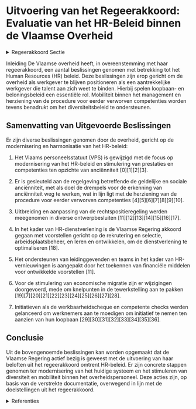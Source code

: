 # Uitvoering van het Regeerakkoord: Evaluatie van het HR-Beleid binnen de Vlaamse Overheid

<details>
        <summary>Regeerakkoord Sectie </summary>
        <p>3.2.2 HR Voor een excellente dienstverlening aan burgers, bedrijven en verenigingen heeft de overheid als voornaamste kapitaal haar werknemers. We werken aan een loopbaan- en beloningsbeleid waardoor de Vlaamse overheid een aantrekkelijke werkgever voor talenten blijft. Het belang van anciënniteit in de loonvorming schroeven we stevig terug en we verplichten mobiliteit bij het management; We herzien de procedure m.b.t. ‘eerder verworven competenties’ zodat er meer gebruik van gemaakt kan worden. De streefcijfers ondersteunen het diversi-teitsbeleid van de Vlaamse overheid. Waar nodig zullen bijkomende maatregelen genomen worden, bijvoorbeeld voor de tewerkstelling van personen met een handicap of chronische ziekte. </p>
        </details> 

Inleiding
De Vlaamse overheid heeft, in overeenstemming met haar regeerakkoord, een aantal beslissingen genomen met betrekking tot het Human Resources (HR) beleid. Deze beslissingen zijn erop gericht om de overheid als werkgever te blijven positioneren als een aantrekkelijke werkgever die talent aan zich weet te binden. Hierbij spelen loopbaan- en beloningsbeleid een essentiële rol. Mobiliteit binnen het management en herziening van de procedure voor eerder verworven competenties worden tevens benadrukt om het diversiteitsbeleid te ondersteunen.

## Samenvatting van Uitgevoerde Beslissingen
Er zijn diverse beslissingen genomen door de overheid, gericht op de modernisering en harmonisatie van het HR-beleid:

1. Het Vlaams personeelsstatuut (VPS) is gewijzigd met de focus op modernisering van het HR-beleid en stimulering van prestaties en competenties ten opzichte van anciënniteit \[0\]\[1\]\[2\]\[3\].

2. Er is gesleuteld aan de regelgeving betreffende de geldelijke en sociale anciënniteit, met als doel de drempels voor de erkenning van anciënniteit weg te werken, wat in lijn ligt met de herziening van de procedure voor eerder verworven competenties \[4\]\[5\]\[6\]\[7\]\[8\]\[9\]\[10\].

3. Uitbreiding en aanpassing van de rechtspositieregeling werden meegenomen in diverse ontwerpbesluiten \[11\]\[12\]\[13\]\[14\]\[15\]\[16\]\[17\].

4. In het kader van HR-dienstverlening is de Vlaamse Regering akkoord gegaan met voorstellen gericht op de rekrutering en selectie, arbeidsplaatsbeheer, en leren en ontwikkelen, om de dienstverlening te optimaliseren \[18\].

5. Het ondersteunen van leidinggevenden en teams in het kader van HR-vernieuwingen is aangepakt door het toekennen van financiële middelen voor ontwikkelde voorstellen \[11\].

6. Voor de stimulering van economische migratie zijn er wijzigingen doorgevoerd, mede om knelpunten in de tewerkstelling aan te pakken \[19\]\[7\]\[20\]\[21\]\[22\]\[23\]\[24\]\[25\]\[26\]\[27\]\[28\].

7. Initiatieven als de werkbaarheidscheque en competente checks werden gelanceerd om werknemers aan te moedigen om initiatief te nemen ten aanzien van hun loopbaan \[29\]\[30\]\[31\]\[32\]\[33\]\[34\]\[35\]\[36\].

## Conclusie
Uit de bovengenoemde beslissingen kan worden opgemaakt dat de Vlaamse Regering actief bezig is geweest met de uitvoering van haar beloften uit het regeerakkoord omtrent HR-beleid. Er zijn concrete stappen genomen ter modernisering van het huidige systeem en het stimuleren van diversiteit en mobiliteit binnen het overheidspersoneel. Deze acties zijn, op basis van de verstrekte documentatie, overwegend in lijn met de doelstellingen uit het regeerakkoord.

<details>
        <summary>Referenties </summary>
        \[0\]: Wijziging Vlaams personeelsstatuut (VPS): beloningsbeleid en prestatiemanagement Voorontwerp van besluit van de Vlaamse Regering tot wijziging van het Vlaams personeelsstatuut van 13 januari 2006, wat betreft de modernisering van het hr-beleid, het beloningsbeleid en het prestatiemanagement  In het kader van de modernisering van het hr-beleid wijzigt de Vlaamse Regering principieel het Vlaams personeelsstatuut voor wat het beloningsbeleid en prestatiemanagement binnen de Vlaamse overheid betreft. Prestatiemanagement wordt ingezet als een ontwikkelingsinstrument voor de personeelsleden van de Vlaamse overheid. De Vlaamse overheid wil zich positioneren als aantrekkelijke werkgever door het belang van prestaties en competenties te laten toenemen en de rol van anciënniteit in de loonvorming minder prominent te maken. Dit besluit wordt nog voor onderhandelingen voorgelegd aan de sociale partners. De leden van de Vlaamse Regering zullen de nodige initiatieven nemen om de agentschapsspecifieke regeling van de agentschappen waarvoor zij functioneel bevoegd zijn aan te passen aan de nieuwe regeling rond loopbaan en verloning.

\[1\]: Wijziging Vlaams personeelsstatuut (VPS): gezagsfuncties, top- en middenkader en loopbaan Voorontwerp van besluit van de Vlaamse Regering tot wijziging van het Vlaams personeelsstatuut van 13 januari 2006, wat betreft de modernisering van het hr-beleid, gezagsfuncties, top- en middenkader en loopbaanbeleid en tot wijziging van het besluit van de Vlaamse Regering van 27 maart 2020 tot vaststelling van de regels voor het algemene personeelsbeleid in de diensten van de Vlaamse overheid, de Vlaamse openbare instellingen en de strategische adviesraad SERV en voor het specifieke personeelsbeleid in de diensten van de Vlaamse overheid  In het kader van de modernisering van het hr-beleid wijzigt de Vlaamse Regering principieel het Vlaams personeelsstatuut en haar besluit met de regels voor het algemene personeelsbeleid in de diensten van de Vlaamse overheid voor wat de invulling van gezagsfuncties, het top- en middenkader en het loopbaanbeleid betreft. Via dit besluit verankert de Vlaamse Regering voor de diensten van de Vlaamse overheid de algemene contractuele tewerkstelling. In afwijking voorziet het in de statutaire invulling van gezagsfuncties. Voorts werkt het de drempels weg die vandaag de doorstroom van personeelsleden bemoeilijken en trekt het de principes van contractuele tewerkstelling door naar het top- en middenkader. Dit besluit wordt nog voor onderhandelingen voorgelegd aan de sociale partners.

\[2\]: Overdracht personeel en middelen in het kader van de uitbreiding van de gemeenschappelijke HR-dienstverlening van het Agentschap Overheidspersoneel Ontwerpbesluit van de Vlaamse Regering tot overdracht van personeelsleden van de Vlaamse Dienst voor Arbeidsbemiddeling en Beroepsopleiding aan het Agentschap Overheidspersoneel in het kader van de uitbreiding van de gemeenschappelijke HR-dienstverlening  In het kader van de uitbreiding van de gemeenschappelijke HR- dienstverlening is het Agentschap Overheidspersoneel (AgO) bevoegd voor alle statutaire en contractuele selecties (externe wervingen, bevorderingen binnen en naar het hogere niveau en procedures van horizontale mobiliteit binnen de wervende entiteit of VO-breed) bij de diensten van de Vlaamse overheid (DVO), met uitzondering van de Openbare Psychiatrische Ziekenhuizen Geel en Rekem. De Vlaamse Waterweg (DVW), de Openbare Afvalstoffenmaatschappij (OVAM), de Vlaamse Milieumaatschappij (VMM) en de Vlaamse Dienst voor Arbeidsbemiddeling en Beroepsopleiding (VDAB) dragen nu hun opdrachten voor rekrutering en selectie over aan het Agentschap Overheidspersoneel (AgO). De Vlaamse Regering keurt twee besluiten goed die de overdracht regelen van vacatures en budget van DVW, OVAM, VMM en VDAB aan AgO. Tevens voorziet het in de effectieve overdracht van 3 statutaire personeelsleden en 1 contractueel personeelslid inclusief bijbehorend budget van VDAB aan AgO.

\[3\]: Wijziging Vlaams personeelsstatuut (VPS): pensioenen Voorontwerp van besluit van de Vlaamse Regering tot wijziging van het Vlaams personeelsstatuut van 13 januari 2006, wat betreft de modernisering van het hr-beleid, pensioen  In het kader van de modernisering van het hr-beleid wijzigt de Vlaamse Regering principieel het Vlaams personeelsstatuut voor wat het pensioenbeleid betreft. Dit besluit wordt nog voor onderhandelingen voorgelegd aan de sociale partners.

\[4\]: Zij-instromers: wijziging regelgeving geldelijke en sociale anciënniteit van sommige onderwijspersoneelsleden Voorontwerp van besluit van de Vlaamse Regering tot wijziging van de regelgeving betreffende de geldelijke en sociale anciënniteit van sommige personeelsleden van het onderwijs  Om het lerarentekort aan te pakken door het wegwerken van de drempels rond de erkenning van de anciënniteit van nieuwe zij-instromers voor knelpuntvakken  en knelpuntambten, wijzigt de Vlaamse Regering, na advies van de Raad van State, definitief het koninklijk besluit van 15 april 1958 over de bezoldigingsregeling van het onderwijzend, wetenschappelijk en daarmee gelijkgesteld personeel van het Ministerie van Openbaar Onderwijs. De periode  uit een vroegere beroepsloopbaan in de privésector zal ruimer in aanmerking worden genomen voor de geldeli jke anciënniteit van deze personeelsleden.

\[5\]: Zij-instromers: wijziging regelgeving geldelijke en sociale anciënniteit van sommige onderwijspersoneelsleden Voorontwerp van besluit van de Vlaamse Regering tot wijziging van de regelgeving betreffende de geldelijke en sociale anciënniteit van sommige personeelsleden van het onderwijs  Om het lerarentekort aan te pakken door het wegwerken van de drempels rond de erkenning van de anciënniteit van nieuwe zij-instromers voor knelpuntvakken en knelpuntambten, wijzigt de Vlaamse Regering principieel  het koninklijk besluit van 15 april 1958 over de bezoldigingsregeling van het onderwijzend, wetenschappelijk en daarmee gelijkgesteld personeel van het Ministerie van Openbaar Onderwijs. De periode uit een vroegere beroepsloopbaan in de privésector zal ruimer in aanmerking worden genomen voor de geldelijke anciënniteit van deze personeelsleden. Dit besluit wordt nog geagendeerd voor onderhandelingen met de sociale partners, daarna wordt het advies van de Raad van State ingewonnen.

\[6\]: Zij-instromers: wijziging regelgeving geldelijke en sociale anciënniteit van sommige onderwijspersoneelsleden Voorontwerp van besluit van de Vlaamse Regering tot wijziging van de regelgeving betreffende de geldelijke en sociale anciënniteit van sommige personeelsleden van het onderwijs  Om het lerarentekort aan te pakken door het wegwerken van de drempels rond de erkenning van de anciënniteit van nieuwe zij-instromers voor knelpuntvakken  en knelpuntambten, wijzigt de Vlaamse Regering, na onderhandelingen met de sociale partners, opnieuw principieel het koninklijk besluit van 15 april 1958 over de bezoldigingsregeling van het onderwijzend, wetenschappelijk en daarmee gelijkgesteld personeel van het Ministerie van Openbaar Onderwijs. De periode  uit een vroegere beroepsloopbaan in de privésector zal ruimer in aanmerking worden genomen voor de geldeli jke anciënniteit van deze personeelsleden. Dit besluit wordt nog voor advies ingediend bij de Raad van State.

\[7\]: Aanwervingsincentives langdurig werkzoekenden Voorontwerp van besluit van de Vlaamse Regering tot wijziging van artikel 2 en 6 van het besluit van de Vlaamse Regering van 17 februari 2017 tot toekenning van aanwervingsincentives voor langdurig werkzoekenden  De Vlaamse Regering wijzigt principieel het besluit van 17 februari 2017 over het toekennen van aanwervingsincentives aan langdurig werkzoekenden. Door de wijziging zullen werkgevers vanaf 1 januari 2020 ook voor de aanwervingen van langdurig werkzoekende 55-jarigen een beroep kunnen doen op de aanwervingsincentive. Voordien was deze premie voorbehouden voor personen tussen 25 en 55 jaar. Via deze financiële incentives wil de Vlaamse Regering werkgevers aanmoedigen om personen aan te werven die het moeilijker hebben op de arbeidsmarkt en zo hun tewerkstellingskansen ondersteunen. Over dit besluit wordt het advies ingewonnen van de Raad van State.

\[8\]: Aanwervingsincentives langdurig werkzoekenden 55-jarigen Voorontwerp van besluit van de Vlaamse Regering tot wijziging van artikel 2 en 6 van het besluit van de Vlaamse Regering van 17 februari 2017 tot toekenning van aanwervingsincentives voor langdurig werkzoekenden  Na advies van de Raad van State wijzigt de Vlaamse Regering definitief het besluit van 17 februari 2017 over het toekennen van aanwervingsincentives aan langdurig werkzoekenden. Door de wijziging zullen werkgevers vanaf 1 januari 2020 ook voor de aanwervingen  van langdurig werkzoekende 55-jarigen een beroep kunnen doen op de aanwervingsincentive. Voordien was deze premie voorbehouden voor personen tussen 25 en 55 jaar. Via deze financiële incentives wil de Vlaamse Regering werkgevers aanmoedigen om personen aan te werven die het moeilijker hebben op de arbeidsmarkt en zo hun tewerkstellingskansen ondersteunen.

\[9\]: Uitzondering op de personeelsbesparingsdoelstelling Departement Werk en Sociale Economie (WSE)   Op 9 september 2022 heeft de Vlaamse Regering twee bijkomende afspraken gemaakt over de opvolging van de personeels- en budgettaire besparing 2020-2024 in de Vlaamse overheid. De Vlaamse Regering kan, op gemotiveerde vraag van de bevoegde vakminister en na het doorlopen van de bestaande procedures, afwijkingen op de lopende personeelsbesparing toestaan. Na goedkeuring door de Vlaamse Regering kunnen deze afwijkingen aan de hand van de huidige rekenregels worden uitgesloten van de monitoring. In dit kader keurt de Vlaamse Regering nu de personeelsuitbreiding met 11 koppen goed bij de dienst Economische Migratie van het Departement Werk en Sociale Economie, met het oog op een efficiënte en kwalitatieve behandeling binnen een redelijke termijn van het sterk stijgend aantal aanvragen voor buitenlandse arbeidskrachten.

\[10\]: Zijinstroom onderwijs: wijziging koninklijk besluit met bezoldigingsregel onderwijspersoneel Voorontwerp van besluit van de Vlaamse Regering tot wijziging van het koninklijk besluit van 15 april 1958 houdende bezoldigingsregeling van het onderwijzend, wetenschappelijk en daarmee gelijkgesteld personeel van het Ministerie van Openbaar Onderwijs  De Vlaamse Regering wijzigt principieel het koninklijk besluit van 15 april 1958 over de bezoldigingsregeling van het onderwijzend personeel. Bedoeling is om de lijst met knelpuntambten en -vakken uit te breiden zodat meer personeelsleden die de overstap maken vanuit de privésector als 'zij- instromer' geldelijke anciënniteit kunnen meenemen. Bovendien wordt het maximum aantal jaren dat in rekening kan worden gebracht, uitgebreid naar maximum 15 jaar. Deze uitbreidingen gelden bovendien voor iedereen die sinds 1/9/2020 de overstap maakte. Ook voor de maatregel nuttige ervaring worden de aanvraagdossiers een stuk eenvoudiger en sneller afgehandeld waardoor de betrokken personeelsleden sneller hun nuttige ervaring gevalideerd zullen zien op hun salarisbrief. Over dit besluit wordt nog onderhandeld met de sociale partners, daarna gaat het voor advies naar de Raad van State.

\[11\]: Herverdeling provisioneel krediet: ondersteuning leidinggevenden en teams in kader van vernieuwingen 5-sporenbeleid Ontwerpbesluit van de Vlaamse Regering tot de herverdeling vanuit een provisioneel krediet van de Vlaamse Gemeenschap voor het begrotingsjaar 2023  De Vlaamse Regering bouwt met het 5-sporenbeleid verder aan een modern, toekomstgericht en dynamisch HR-beleid om te evolueren naar dezelfde arbeidsvoorwaarden voor iedereen. Het 5-sporenbeleid zal een grote verandering betekenen voor de Vlaamse overheid , vooral voor leidinggevenden en hun teams. Om hen te ondersteunen hierbij werkte het Agentschap Overheidspersoneel (AgO) een voorstel uit. In dit kader beslist de Vlaamse Regering tot de herverdeling van 327.000 euro vanuit het provisioneel krediet van de Vlaamse Gemeenschap voor het begrotingsjaar 2023 naar de DAB Overheidspersoneel, voor het ondersteunen en versterken van leidinggevenden en hun teams in het kader van de vernieuwingen naar een modern HR-beleid.

\[12\]: Rechtspositieregeling personeel van lokale en provinciale besturen: wijzigingsbesluit Voorontwerp van besluit van de Vlaamse Regering tot wijziging van het besluit van de Vlaamse Regering van 8 juli 2022 over een nieuwe functieclassificatie bij lokale besturen en over aangepaste salarisschalen ter uitvoering van het Zesde Vlaams Intersectoraal akkoord van 30 maart 2021 voor de social/non- profitsectoren en het besluit van de Vlaamse Regering van 20 januari 2023 tot vaststelling van de minimale voorwaarden van de rechtspositieregeling van het personeel van lokale en provinciale besturen  De Vlaamse Regering wijzigt principieel haar besluit van 20 januari 2023 met de nieuwe minimale voorwaarden voor de rechtspositieregeling van het personeel van lokale en provinciale besturen. Het gaat om enkele tekstuele verbeteringen en het rechtzetten van bepaalde anomalieën. Het besluit wordt ook in overeenstemming gebracht met de Europese richtlijn over het evenwicht tussen werk en privéleven voor ouders en mantelzorgers. Hierdoor krijgt elk personeelslid recht op vijf werkdagen zorgverlof per jaar. Zorgverlof is het onbetaald verlof voor personeelsleden om persoonlijke zorg of steun te verlenen aan een familielid of aan een persoon die deel uitmaakt van hetzelfde huishouden als het personeelslid dat of die om een ernstige medische reden behoefte heeft aan aanzienlijke zorg of steun. Daarnaast krijgen de statutaire personeelsleden van de lokale en provinciale besturen nu ook het recht het werk te verzuimen wegens overmacht in verband met dringende familieomstandigheden in geval van ziekte of een ongeval waardoor de onmiddellijke aanwezigheid van het personeelslid vereist is. Dit wijzigingsbesluit brengt ook het besluit van de Vlaamse Regering over een nieuwe functieclassificatie bij lokale besturen en over aangepaste salarisschalen ter uitvoering van het Zesde Vlaams Intersectoraal akkoord van 30 maart 2021 voor de social/nonprofitsectoren (het zogenaamde IFIC-besluit) in overeenstemming met het nieuwe rechtspositiebesluit van 20 januari 2023. Dit wijzigingsbesluit wordt nu geagendeerd voor onderhandelingen met de sociale partners.

\[13\]: Rechtspositieregeling personeel van lokale en provinciale besturen: wijzigingsbesluit Voorontwerp van besluit van de Vlaamse Regering tot wijziging van het besluit van de Vlaamse Regering van 8 juli 2022 over een nieuwe functieclassificatie bij lokale besturen en over aangepaste salarisschalen ter uitvoering van het Zesde Vlaams Intersectoraal akkoord van 30 maart 2021 voor de social/non- profitsectoren en het besluit van de Vlaamse Regering van 20 januari 2023 tot vaststelling van de minimale voorwaarden van de rechtspositieregeling van het personeel van lokale en provinciale besturen  Na onderhandelingen met de sociale partners wijzigt de Vlaamse Regering opnieuw principieel haar besluit van 20 januari 2023 met de nieuwe minimale voorwaarden voor de rechtspositieregeling van het personeel van lokale en provinciale besturen. Het gaat om enkele tekstuele verbeteringen en het rechtzetten van bepaalde anomalieën. Het besluit wordt ook in overeenstemming gebracht met de Europese richtlijn over het evenwicht tussen werk en privéleven voor ouders en mantelzorgers. Hierdoor krijgt elk personeelslid recht op vijf werkdagen zorgverlof per jaar. Zorgverlof is het onbetaald verlof voor personeelsleden om persoonlijke zorg of steun te verlenen aan een familielid of aan een persoon die deel uitmaakt van hetzelfde huishouden als het personeelslid dat of die om een ernstige medische reden behoefte heeft aan aanzienlijke zorg of steun. Daarnaast krijgen de statutaire personeelsleden van de lokale en provinciale besturen nu ook het recht het werk te verzuimen wegens overmacht in verband met dringende familieomstandigheden in geval van ziekte of een ongeval waardoor de onmiddellijke aanwezigheid van het personeelslid vereist is. Dit wijzigingsbesluit brengt ook het besluit van de Vlaamse Regering over een nieuwe functieclassificatie bij lokale besturen en over aangepaste salarisschalen ter uitvoering van het Zesde Vlaams Intersectoraal akkoord van 30 maart 2021 voor de social/nonprofitsectoren (het zogenaamde IFIC-besluit) in overeenstemming met het nieuwe rechtspositiebesluit van 20 januari 2023. Dit wijzigingsbesluit wordt nu voor advies voorgelegd aan de Raad van State.

\[14\]: Voorontwerp van decreet Regeling toekenning jobbonus Voorontwerp van decreet tot regeling van de toekenning van een jobbonus  Met de Vlaamse  jobbonus wil de Vlaamse Regering het verschil tussen werken en niet werken verhogen. Op die manier streeft ze een dubbel doel na: personen activeren en personen met een laag loon motiveren om aan de slag te blijven. In dit kader keurt de Vlaamse Regering , na adviezen van de SERV en van de Vlaamse Toezichtcommissie voor de verwerking van persoonsgegevens, opnieuw  principieel het voorontwerp van decreet goed dat de toekenning van de jobbonus regelt. Er wordt gekozen voor een premie die toegekend wordt op basis van het loon op jaarbasis. De toekenning, berekening en uitbetaling van de premie wordt via een operationeel partnerschap tussen het Departement Werk en Sociale Economie en de Vlaamse Belastingdienst uitgewerkt. Over dit voorontwerp van decreet wordt nog het advies ingewonnen van de Raad van State.

\[15\]: Rechtspositieregeling personeel lokale en provinciale besturen Voorontwerp van besluit van de Vlaamse Regering tot vaststelling van de minimale voorwaarden van de rechtspositieregeling van het personeel van lokale en provinciale besturen  ​De Vlaamse Regering  keurt principieel het besluit goed dat de minimale voorwaarden vaststelt van de rechtspositieregeling van het personeel van lokale en provinciale besturen.  Het kaderbesluit integreert nagenoeg alle besluiten over de rechtspositieregeling van het personeel van lokale en provinciale besturen in één besluit, en probeert ook meer vrijheidsgraden te genereren om zo de lokale autonomie te bevestigen in het voeren van een modern personeelsbeleid. Het besluit zet ook in op verschillende vernieuwingen, zoals al aangekondigd in het Vlaams Regeerakkoord 20196-2024: het wegwerken van de verschillen tussen statutaire en contractuele personeelsleden, inzetten op interne mobiliteit tussen de lokale of provinciale besturen en op externe mobiliteit tussen overheidsniveaus en de private sector. Ten slotte introduceert het besluit ook verschillende moderne HRM-instrumenten voor de lokale en provinciale besturen. Het besluit wordt nu voor onderhandelingen voorgelegd aan de sociale partners.

\[16\]: Ontwerpdecreet regeling toekenning jobbonus Ontwerpdecreet tot regeling van de toekenning van een jobbonus  Met de Vlaamse  jobbonus wil de Vlaamse Regering het verschil tussen een werkloosheidsuitkering en inkomen uit werk verhogen. Op die manier streeft ze een dubbel doel na: personen activeren en personen met een laag loon motiveren om aan de slag te gaan en te blijven. In dit kader keurt de Vlaamse Regering , na advies van de Raad van State, definitief  het ontwerpdecreet goed dat de toekenning van de jobbonus regelt. Er wordt gekozen voor een premie die toegekend wordt op basis van het loon op jaarbasis. De toekenning, berekening en uitbetaling van de premie wordt via een operationeel partnerschap tussen het Departement Werk en Sociale Economie en de Vlaamse Belastingdienst uitgewerkt. Het ontwerpdecreet wordt nu ingediend bij het Vlaams Parlement.

\[17\]: Uitbreiding geboorteverlof personeelsleden lokale besturen Voorontwerp van besluit van de Vlaamse Regering tot wijziging van artikel 136 en 209 van het besluit van de Vlaamse Regering van 7 december 2007 houdende de minimale voorwaarden voor de personeelsformatie, de rechtspositieregeling en het mandaatstelsel van het gemeentepersoneel en het provinciepersoneel en houdende enkele bepalingen betreffende de rechtspositie van de secretaris en de ontvanger van de openbare centra voor maatschappelijk welzijn en artikel 99 van het besluit van de Vlaamse Regering van 12 november 2010 houdende de minimale voorwaarden voor de personeelsformatie en het mandaatstelsel van het personeel van de openbare centra voor maatschappelijk welzijn en houdende de minimale voorwaarden voor sommige aspecten van de rechtspositieregeling van bepaalde personeelsgroepen van de openbare centra voor maatschappelijk welzijn  De Vlaamse Regering zorgt voor een uitbreiding van het geboorteverlof voor zowel statutaire als contractuele  personeelsleden van de lokale besturen, tot 15 werkdagen vanaf 1 januari 2021 en tot 20 werkdagen vanaf 1 januari 2023. Ze wijzigt daarvoor principieel de nodige besluiten. Over dit wijzigingsbesluit wordt nog onderhandeld met de sociale partners.

\[18\]: Uitbreiding van de gemeenschappelijke HR-dienstverlening door het agentschap Overheidspersoneel (AgO)   De Vlaamse Regering keurt een aantal voorstellen goed om de gemeenschappelijke dienstverlening op het vlak van Human Resources (HR) door het agentschap Overheidspersoneel uit te breiden. Het gaat om voorstellen rond rekrutering en selectie; een raamovereenkomst voor ziektecontrole; een raamovereenkomst met de Externe Dienst voor Preventie en Bescherming (EDPB); arbeidsplaatsbeheer en leren en ontwikkelen. Met deze voorstellen zal het agentschap Overheidspersoneel ondersteunende dienstverlening maximaal zelf opnemen als professioneel georganiseerde centrale dienstverlener, zodat de entiteiten van de Vlaamse overheid zich kunnen concentreren op hun kerntaken. In het kader van het consultatietraject, en om te zorgen voor een gedragen visie zijn deze voorstellen ook voor advies voorgelegd aan het Voorzitterscollege en aan de Strategische Stuurgroep HR-dienstverlening en -systemen.

\[19\]: Versnelde investeringen met betrekking tot HR en organisatieontwikkeling ten gevolge van de coronacrisis   Het Agentschap Overheidspersoneel  (AgO) wil als HR-agentschap een gewaardeerde partner zijn van de Vlaamse overheid en haar entiteiten zodanig dat zij een goede dienstverlening kunnen leveren aan hun klanten en zich volop en zorgeloos kunnen focussen op hun kerntaken. Om deze ambitie te blijven realiseren in de context van de COVID 19 –pandemie , zet de Vlaamse Regering nu versneld in op een aantal innovaties en nieuwe werkinstrumenten met een aanvullend investeringsbudget.

\[20\]: Vlaamse Dienst voor Arbeidsbemiddeling en Beroepsopleiding: overdracht personeelslid Ontwerpbesluit van de Vlaamse Regering houdende overdracht van een personeelslid van het agentschap Vlaamse Dienst voor Arbeidsbemiddeling en Beroepsopleiding aan het departement Werk en Sociale Economie  In het kader van de hervorming van de Vlaamse opleidingsincentives in 2018-2019 werd de regelgeving opleidingscheques gewijzigd. Naast enkele inhoudelijke bijsturingen werd het beheer van de maatregel overgedragen aan het departement Werk en Sociale Economie. De Vlaamse Regering keurt nu, met ingang van 1 november 2019, de overdracht goed  van een personeelslid van het agentschap Vlaamse Dienst voor Arbeidsbemiddeling en Beroepsopleiding aan het departement Werk en Sociale Economie.

\[21\]: Voorontwerp van decreet over de premie kwalificerend werkplekleren voor ondernemingen en de leerlingenpremie alternerende opleiding Voorontwerp van decreet over de premie kwalificerend werkplekleren voor ondernemingen en de leerlingenpremie alternerende opleiding  Na advies van de SERV, het Vlaams Partnerschap Duaal Leren, de VLOR en de Vlaamse Toezichtcommissie voor de verwerking van persoonsgegevens,  hecht de Vlaamse Regering  opnieuw haar principiële goedkeuring aan het voorontwerp van decreet over de premie kwalificerend werkplekleren voor ondernemingen en de leerlingenpremie alternerende opleiding. Het decreet moet zorgen voor de optimalisatie en de vereenvoudiging van de incentives voor ondernemingen in het kader van werkplekleren binnen een kwalificerende opleiding. De premie kwalificerend werkplekleren  stimuleert ondernemingen om een kwalitatieve leerwerkplek aan te bieden  in het kader van een kwalificerende opleiding met een intensieve leerplekcomponent. Daarnaast komt er een leerlingenpremie alternerende opleiding, die  leerlingen  moet stimuleren om hun alternerende opleiding met een intensieve werkplekcomponent succesvol af te ronden. De bestaande incentives in het kader van werkplekleren worden opgeheven. Over dit voorontwerp van decreet wordt nog het advies ingewonnen van de Raad van State. ​

\[22\]: Verlenging tijdelijk gemeenschappelijk initiatiefrecht Vlaams opleidingsverlof Voorontwerp van besluit van de Vlaamse Regering tot bepaling van tijdelijke afwijkingen van het besluit van de Vlaamse Regering van 21 december 2018 tot uitvoering van afdeling 6 – toekenning van betaald educatief verlof in het kader van voortdurende vorming van de werknemers – van hoofdstuk IV van de herstelwet van 22 januari 1985 houdende sociale bepalingen en tot wijziging van artikel 4 van het besluit van de Vlaamse Regering van 17 mei 2013 betreffende de loopbaanbegeleiding  In het kader van het  VESOC Werkgelegenheidsakkoord ‘Iedereen nodig, Iedereen mee’  keurt de Vlaamse Regering principieel een besluit goed dat vorm geeft aan een  verlenging  van het  tijdelijke experiment met een gemeenschappelijk initiatiefrecht voor het Vlaams opleidingsverlof (VOV) in het schooljaar 2022-2023. Daarmee kan men extra uren en budget inzetten om opleiding  te  volgen op gezamenlijk initiatief van de werkgever en de werknemer. De werkgever krijgt daarmee een expliciete rol om aan de werknemer opleidingen voor te stellen die zijn/haar toekomstkansen in de sector of op de Vlaamse arbeidsmarkt kunnen verbeteren. Op die manier zouden nog meer werknemers gestimuleerd kunnen worden tot deelname aan arbeidsmarktgerichte opleidingen. Opleidingsverlof – om opleiding te volgen met afwezigheid op het werk – blijft het individueel recht van de werknemer. Opleidingen hoeven ook nog steeds niet gerelateerd te zijn aan de huidige job. Ter compensatie voor de werkgever komt de Vlaamse overheid tussen in de loonkost. Over dit besluit wordt advies ingewonnen van de SERV en daarna van de Raad van State.

\[23\]: Maatregel in het kader van de conceptnota 'Herwaardering van de leraar' Voorontwerp van besluit van de Vlaamse Regering over de lerarenbonus  ​In de conceptnota  'Herwaardering van de leraar'  zijn een heleboel maatregelen opgenomen om het lerarentekort aan te pakken, sommige op korte en andere op middellange termijn. In dit kader keurt de Vlaamse Regering, na onderhandelingen met de sociale partners, opnieuw principieel haar besluit over de  lerarenbonus  goed. Het gaat om  een vorm van educatief verlof. Over dit besluit wordt nu het advies ingewonnen van de Raad van State.

\[24\]: Instroom personeel gezinszorg: subsidiemechanisme Voorontwerp van besluit van de Vlaamse Regering tot wijziging van het besluit van de Vlaamse Regering van 28 juni 2019 betreffende de programmatie, de erkenningsvoorwaarden en de subsidieregeling voor woonzorgvoorzieningen en verenigingen voor mantelzorgers en gebruikers, wat betreft de invoering van een subsidiemechanisme voor personeelsleden die aangeworven worden door de diensten voor gezinszorg in het kader van het structureel instroomkanaal voor de zorg- en welzijnssectoren  Op 1 juli 2022 werd een intersectoraal kaderakkoord afgesloten over een structureel instroomkanaal voor de zorg- en welzijnssectoren. Daarbij kunnen werkgevers uit de zorg- en welzijnssectoren medewerkers aanwerven die nog niet over de juiste kwalificaties beschikken , maar daarvoor een opleiding kunnen volgen tijdens het werk, met behoud van hun loon. De Vlaamse Regering keurt in dit verband nu principieel het besluit goed dat een subsidiemechanisme invoert in de regelgeving over de diensten voor gezinszorg, om de loonkost van de werknemers die een opleidingstraject volgen tot verzorgende/zorgkundige en die aangeworven worden door de diensten voor gezinszorg , te kunnen financieren vanuit de middelen van het urencontingent gezinszorg. Over dit besluit wordt nog het advies ingewonnen van de Raad van State.

\[25\]: Vlaamse delegatie Hoge Raad voor de Werkgelegenheid (HRW   

\[26\]: Uitvoering dringende maatregelen herwaardering lerarenambt basis- en secundair onderwijs Voorontwerp van besluit van de Vlaamse Regering tot uitvoering van dringende maatregelen om het lerarenambt in het basis- en secundair onderwijs te herwaarderen  Na onderhandelingen met de sociale partners  keurt  de Vlaamse Regering opnieuw principieel het besluit goed met dringende maatregelen om het lerarenambt in het basis- en secundair onderwijs te herwaarderen.  Het opvangen van het tekort aan leraren is een van de grootste uitdagingen van de Vlaamse overheid. Om dit op korte termijn aan te pakken, neemt de Vlaamse Regering een aantal maatregelen die moeten toelaten dat scholen hun vacatures kunnen invullen en snel bijkomende personeelsleden kunnen aanwerven. Daarnaast bevat het besluit een dringende maatregel voor het gewoon en buitengewoon basisonderwijs in het kader van de coronacrisis, waarbij scholen die in de problemen dreigen te komen door personeelsredenen, een aanvraag kunnen doen tot compensatie voor een of meer korte vervangingen. Over dit besluit wordt nog het advies ingewonnen van de Raad van State.

\[27\]: Digitale dienstverlening, mandaten en toegang tot de databanken van de VDAB Voorontwerp van besluit van de Vlaamse Regering tot wijziging van het besluit van de Vlaamse Regering van 5 juni 2009 houdende de organisatie van de arbeidsbemiddeling en de beroepsopleiding, het besluit van de Vlaamse Regering van 28 april 2017 tot bepaling van de kwaliteitscriteria voor de instroomopleiding Havenarbeider en het besluit van de Vlaamse Regering van 24 mei 2019 tot uitvoering van het decreet van 29 maart 2019 betreffende het kwaliteits- en registratiemodel van dienstverleners in het beleidsdomein Werk en Sociale Economie  De Vlaamse Regering  keurt principieel het besluit goed over de digitale dienstverlening, mandaten en toegang tot de databanken van de VDAB.  Het besluit zorgt voor een expliciete wettelijke basis voor het aanbieden van digitale dienstverlening en het uitvoeren van digitale opvolgingsgesprekken door VDAB, in het bijzonder om beschikbaarheid te controleren. Het zorgt ook voor enkele actualiseringen en aanpassingen in de VDAB-regelgeving, om de rol van VDAB als activeringsregisseur verder uit te diepen. Over dit besluit wordt het advies ingewonnen van de SERV en van de Vlaamse Toezichtcommissie voor de verwerking van persoonsgegevens (VTC). Daarna gaat het voor advies naar de Raad van State.

\[28\]: Verdiepingsdecreet Vlaamse Dienst voor Arbeidsbemiddeling en Beroepsopleiding (VDAB) Voorontwerp van decreet tot wijziging van het decreet van 7 mei 2004 tot oprichting van het publiekrechtelijk vormgegeven extern verzelfstandigd agentschap “Vlaamse Dienst voor Arbeidsbemiddeling en Beroepsopleiding  Na advies van de SERV en van de Vlaamse Toezichtcommissie voor de verwerking van persoonsgegevens, wijzigt  de Vlaamse Regering opnieuw principieel het oprichtingsdecreet van de   Vlaamse Dienst voor Arbeidsbemiddeling en Beroepsopleiding (VDAB). Het gaat enerzijds om een actualisering en wijzigingen, en anderzijds om de verdieping van de nieuwe data-, loopbaan- en activeringsregisseursrollen die aan de VDAB zijn toebedeeld. In dit voorontwerp van verdiepingsdecreet wordt onder meer de ethische raad, een verduidelijking van de rechtsgrond voor subsidiëring,  (verbod op) automatische besluitvorming, de actualisering van het dagelijks bestuur en de toevoeging van 'kwaliteit' en 'doel- en kansengroepenbeleid' als taak van de VDAB geregeld. Dit voorontwerp van wijzigingsdecreet wordt nu voor advies voorgelegd aan de Raad van State.

\[29\]: Plan Vlaamse Veerkracht: competentiechecks voor werkenden Competentiechecks voor werkenden  Het relanceplan Vlaamse Veerkracht en het VESOC-akkoord ‘Alle hens aan dek’ omvatten topprioriteiten voor een krachtige, duurzame relance en transformatie van de Vlaamse arbeidsmarkt, om de werkzaamheidsgraad terug op peil te laten komen richting 80%. Binnen het project VV018, 'Opleidingsoffensief arbeidsmarkt', uit het relanceplan Vlaamse Veerkracht is de opdracht ‘Competentiechecks voor werkenden ’ voorzien, waarbij elke werkende zelf een competentiecheck kan laten uitvoeren, hetzij via een digitaal aanbod, hetzij binnen het aanbod van loopbaancheques, als sleutel om de loopbaan in eigen handen te nemen. Werknemers met een kwetsbare loopbaanpositie die hun loopbaan willen versterken, worden zo op weg geholpen naar ondersteunende acties aan de hand van een coachend adviesgesprek. In dit kader keurt de Vlaamse Regering het ministerieel besluit goed voor de toekenning van een toelage aan VDAB om deze competentiechecks vorm te geven.

\[30\]: Verhoging eindejaarstoelage publieke sector: wijzigingsbesluit Voorontwerp van besluit van de Vlaamse Regering tot wijziging van artikel 135 van het besluit van de Vlaamse Regering van 7 december 2007 houdende de minimale voorwaarden voor de personeelsformatie, de rechtspositieregeling en het mandaatstelsel van het gemeentepersoneel en het provinciepersoneel en houdende enkele bepalingen betreffende de rechtspositie van de secretaris en de ontvanger van de openbare centra voor maatschappelijk welzijn en artikel 98 van het besluit van de Vlaamse Regering van 12 november 2010 houdende de minimale voorwaarden voor de personeelsformatie en het mandaatstelsel van het personeel van de openbare centra voor maatschappelijk welzijn en houdende de minimale voorwaarden voor sommige aspecten van de rechtspositieregeling van bepaalde personeelsgroepen van de openbare centra voor maatschappelijk welzijn  In navolging van het deelakkoord VIA6- koopkracht publieke sector, wijzigt de Vlaamse Regering principieel  twee besluiten, waardoor de personeelsleden die onder dit deelakkoord VIA6 vallen, vanaf 2021 recht hebben op een verhoogde eindejaarstoelage. Voor de personeelsleden uit dit deelakkoord die werken in de geregionaliseerde sectoren of de klassieke zorg- en welzijnssectoren, wordt bijkomend een retroactieve verhoging van de eindejaarstoelage van 2020 vastgesteld. Dit besluit wordt nog geagendeerd voor onderhandelingen met de sociale partners van de provinciale en plaatselijke overheidsdiensten.

\[31\]: Personeelsuitbreiding met 28 VTE bij het Departement Zorg met het oog op een efficiënte en kwalitatieve uitvoering van bijkomende opdrachten   Met het oog op een efficiënte en kwalitatieve uitvoering van bijkomende opdrachten keurt de Vlaamse Regering de personeelsuitbreiding met 28 VTE bij het Departement Zorg goed, zonder compensatie in het kader van de personeelsbesparingen. De meervraag wordt gemotiveerd voor volgende 5 thema’s: de kwaliteit bewaken en handhaven in zorg en welzijn; Belrai als screeningsinstrument implementeren met afgeleide rechten; meer personeel aantrekken in de zorg- en welzijnssector; meer inzetten op preventieve gezondheid; en het versterken van de maturiteit van het Departement Zorg op vlak van project-, proces- en risicomanagement.

\[32\]: Lokale besturen: wijziging verhoging eindejaarstoelage en uitbreiding rouwverlof Voorontwerp van besluit van de Vlaamse Regering tot wijziging van artikel 135 en 209 van het besluit van de Vlaamse Regering van 7 december 2007 houdende de minimale voorwaarden voor de personeelsformatie, de rechtspositieregeling en het mandaatstelsel van het gemeentepersoneel en het provinciepersoneel en houdende enkele bepalingen betreffende de rechtspositie van de secretaris en de ontvanger van de openbare centra voor maatschappelijk welzijn en artikel 98 van het besluit van de Vlaamse Regering van 12 november 2010 houdende de minimale voorwaarden voor de personeelsformatie en het mandaatstelsel van het personeel van de openbare centra voor maatschappelijk welzijn en houdende de minimale voorwaarden voor sommige aspecten van de rechtspositieregeling van bepaalde personeelsgroepen van de openbare centra voor maatschappelijk welzijn  In uitvoering van het sectoraal akkoord dat op 9 juni 2021 werd afgesloten tussen de sociale partners van de publieke sector, wijzigt de Vlaamse Regering principieel enkele besluiten met de rechtspositieregeling van het personeel van de lokale en provinciale besturen. Hierdoor zullen alle personeelsleden die onder het toepassingsgebied van de sectorale akkoorden voor het personeel van de lokale en provinciale besturen vallen een verhoging van het variabel gedeelte van de eindejaarstoelage tot 3,6% van het jaarsalaris kunnen genieten vanaf het jaar 2021. Daarnaast wordt de begrenzing van de eindejaarstoelage tot een twaalfde van het jaarsalaris geschrapt  voor alle personeelsleden. Het besluit regelt ook de uitbreiding van het rouwverlof , overeenkomstig een federaal wetsontwerp met dezelfde strekking voor de contractanten en de federale ambtenaren, en parallel met een nieuwe regeling voor de Vlaamse ambtenaren. Bij overlijden van de partner of een kind wordt dat rouwverlof uitgebreid  van vier naar tien werkdagen. Ook maakt dit besluit de toekenning van omstandigheidsverlof bij overlijden van een pleegkind/pleegouder mogelijk. Dit besluit wordt nu op de agenda geplaatst voor onderhandelingen met de sociale partners.

\[33\]: Visienota ‘Naar een leer- en loopbaanrekening in Vlaanderen’   ​In het Vlaams Regeerakkoord 2019-2024 en de Beleidsnota Werk en Sociale Economie 2019-2024 wordt de ambitie geformuleerd om de stap te zetten naar een individuele leer- en loopbaanrekening. Om uitvoering te geven aan deze ambitie keurt de Vlaamse Regering nu de  visienota  'Naar een leer- en loopbaanrekening in Vlaanderen’ goed. Deze visienota zet een groeipad uiteen voor de stapsgewijze uitwerking van de leer- en loopbaanrekening (LLR) in Vlaanderen. De LLR moet  concreet in beeld brengen op welke incentives elke burger een beroep kan doen om zijn/haar competenties te versterken en/of loopbaan te (her)oriënteren. De LLR moet bijdragen tot de dubbele ambitie om burgers aan het stuur te zetten van hun loopbaan en hen de weg te doen vinden naar opleiding, bij- en omscholing. Om bij te dragen tot die ambitie heeft de leer- en loopbaanrekening  3 concrete doelstellingen: financiële en tijdgebonden drempels voor opleiding wegwerken, opleidings- en loopbaanincentives overzichtelijker en eenvoudiger maken, en opleidingsrechten beter overdraagbaar maken. Deze nota wordt nog voor advies voorgelegd aan de SERV en de VLOR, wordt daarna ingediend bij het Vlaams Parlement en besproken op het Partnerschap Levenslang Leren.

\[34\]: Uitbreiding gemeenschappelijke HR-dienstverlening: overdracht personeelsleden Departement Mobiliteit en Openbare Werken naar Agentschap Overheidspersoneel Ontwerpbesluit van de Vlaamse Regering tot overdracht van personeelsleden van het Departement Mobiliteit en Openbare Werken aan het Agentschap Overheidspersoneel in het kader van de uitbreiding van de gemeenschappelijke HR-dienstverlening  In het kader van de uitbreiding van de gemeenschappelijke HR- dienstverlening dragen het Departement Onderwijs en Vorming (DOV), het Agentschap voor Hoger Onderwijs, Volwassenenonderwijs, Kwalificaties en Studietoelagen (AHOVOKS), het Agentschap voor Onderwijsdiensten (AGODI), het Agentschap voor Infrastructuur in het Onderwijs (AGION), de Onderwijsinspectie, het Agentschap voor Natuur en Bos (ANB) en het Departement Mobiliteit en Openbare Werken (DMOW) hun opdrachten voor rekrutering en selectie over aan het Agentschap Overheidspersoneel (AgO). De Vlaamse Regering keurt het besluit goed dat de overdracht van vacatures en budget regelt, en voorziet in de effectieve overdracht van 5 statutaire personeelsleden inclusief bijbehorend budget van DMOW aan AgO. De bepalingen voor DOV, AHOVOKS, AGODI, AGION, Onderwijsinspectie, en ANB treden met terugwerkende kracht in werking vanaf 1 januari 2023, voor DMOW met terugwerkende kracht vanaf 1 juni 2023.

\[35\]: Plan Vlaamse Veerkracht: Acties VDAB binnen de prioriteit ‘opleiding- en loopbaanoffensief’ Acties VDAB binnen de prioriteit ‘opleiding- en loopbaanoffensief’  Binnen het relanceplan 'Vlaamse Veerkracht' moet het plan 'Alle Hens aan Dek' (AHAD)  de  werkzaamheidsgraad terug doen stijgen richting 80%. Het AHAD-plan steunt op 3 pijlers: een opleiding-  en loopbaanoffensief, Vlaanderen digitaal transformeren, en iedereen duurzaam aan het werk. In de kader keurt de Vlaamse Regering nu twee acties goed die VDAB neemt binnen de eerste pijler, namelijk het voorzien van een ruim en toegankelijk opleidingsaanbod  door VDAB in samenwerking met partners, en het i nzetten op competentieversterking  voor tijdelijk werklozen (en kwetsbare ondernemers). Voor beide acties wordt een totaal budget van 30 miljoen euro uitgetrokken.

\[36\]: Wijziging Vlaams personeelsstatuut (VPS): einde van de tewerkstelling Voorontwerp van besluit van de Vlaamse Regering tot wijziging van het Vlaams personeelsstatuut van 13 januari 2006, wat betreft de modernisering van het hr-beleid, uitstroom  In het kader van de modernisering van het hr-beleid wijzigt de Vlaamse Regering principieel het Vlaams personeelsstatuut voor wat het einde van de tewerkstelling betreft. Dit besluit wordt nog voor onderhandelingen voorgelegd aan de sociale partners.
        </details> 

